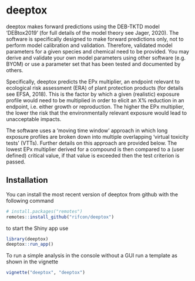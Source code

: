 # deeptox

<!-- badges: start -->
<!-- badges: end -->

deeptox makes forward predictions using the DEB-TKTD model ‘DEBtox2019’ (for full details of the model theory see Jager, 2020). The software is specifically designed to make forward predictions only, not to perform model calibration and validation. Therefore, validated model parameters for a given species and chemical need to be provided. You may derive and validate your own model parameters using other software (e.g. BYOM) or use a parameter set that has been tested and documented by others.


Specifically, deeptox predicts the EPx multiplier, an endpoint relevant to ecological risk assessment (ERA) of plant protection products (for details see EFSA, 2018). This is the factor by which a given (realistic) exposure profile would need to be multiplied in order to elicit an X% reduction in an endpoint, i.e. either growth or reproduction. The higher the EPx multiplier, the lower the risk that the environmentally relevant exposure would lead to unacceptable impacts. 

The software uses a ‘moving time window’ approach in which long exposure profiles are broken down into multiple overlapping ‘virtual toxicity tests’ (VTTs). Further details on this approach are provided below. The lowest EPx multiplier derived for a compound is then compared to a (user defined) critical value, if that value is exceeded then the test criterion is passed.

## Installation

You can install the most recent version of deeptox from github with the following command
``` r
# install.packages("remotes")
remotes::install_github("rifcon/deeptox")
```
to start the Shiny app use

``` r
library(deeptox)
deeptox::run_app()
```

To run a simple analysis in the console without a GUI run a template as shown in the vignette
``` r
vignette("deeptox", "deeptox")
```

